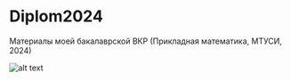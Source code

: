 # Diplom2024
Материалы моей бакалаврской ВКР (Прикладная математика, МТУСИ, 2024)

![alt text](Гhttps://github.com/Gorynov37/Diplom2024/blob/main/%D0%9A%D0%BE%D0%BD%D0%BA%D1%83%D1%80%D1%81%D0%92%D0%9A%D0%A0.jpg "Резюме")
